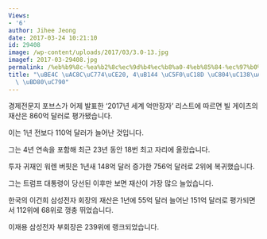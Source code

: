 ```yaml
---
Views:
- '6'
author: Jihee Jeong
date: 2017-03-24 10:21:10
id: 29408
image: /wp-content/uploads/2017/03/3.0-13.jpg
imagef: 2017-03-29408.jpg
permalink: /%eb%b9%8c-%ea%b2%8c%ec%9d%b4%ec%b8%a0-4%eb%85%84-%ec%97%b0%ec%86%8d-%ec%a0%84%ec%84%b8%ea%b3%84-%ec%b5%9c%ea%b3%a0-%eb%b6%80%ec%9e%90/
title: "\uBE4C \uAC8C\uC774\uCE20, 4\uB144 \uC5F0\uC18D \uC804\uC138\uACC4 \uCD5C\uACE0\
  \ \uBD80\uC790"
---
```


경제전문지 포브스가 어제 발표한 ‘2017년 세계 억만장자’ 리스트에 따르면 빌 게이츠의 재산은 860억 달러로 평가됐습니다.

이는 1년 전보다 110억 달러가 늘어난 것입니다.

그는 4년 연속을 포함해 최근 23년 동안 18번 최고 자리에 올랐습니다.

투자 귀재인 워렌 버핏은 1년새 148억 달러 증가한 756억 달러로 2위에 복귀했습니다.

그는 트럼프 대통령이 당선된 이후만 보면 재산이 가장 많으 늘었습니다.

한국의 이건희 삼성전자 회장의 재산은 1년에 55억 달러 늘어난 151억 달러로 평가되면서 112위에 68위로 껑충 뛰었습니다.

이재용 삼성전자 부회장은 239위에 랭크되었습니다.